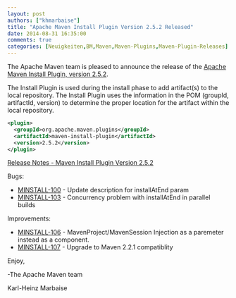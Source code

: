 ```yaml
---
layout: post
authors: ["khmarbaise"]
title: "Apache Maven Install Plugin Version 2.5.2 Released"
date: 2014-08-31 16:35:00
comments: true
categories: [Neuigkeiten,BM,Maven,Maven-Plugins,Maven-Plugin-Releases]
---
```

The Apache Maven team is pleased to announce the release of the 
[Apache Maven Install Plugin, version 2.5.2](https://maven.apache.org/plugins/maven-install-plugin/).

The Install Plugin is used during the install phase to add artifact(s) to the
local repository. The Install Plugin uses the information in the POM (groupId,
artifactId, version) to determine the proper location for the artifact within
the local repository.

``` xml
<plugin>
  <groupId>org.apache.maven.plugins</groupId>
  <artifactId>maven-install-plugin</artifactId>
  <version>2.5.2</version>
</plugin>
```
<!-- more -->

[Release Notes - Maven Install Plugin Version 2.5.2](http://jira.codehaus.org/secure/ReleaseNote.jspa?projectId=11136&version=19616)

Bugs:

 * [MINSTALL-100](https://issues.apache.org/jira/browse/MINSTALL-100) - Update description for installAtEnd param
 * [MINSTALL-103](https://issues.apache.org/jira/browse/MINSTALL-103) - Concurrency problem with installAtEnd in parallel builds

Improvements:

 * [MINSTALL-106](https://issues.apache.org/jira/browse/MINSTALL-106) - MavenProject/MavenSession Injection as a paremeter instead as a component.
 * [MINSTALL-107](https://issues.apache.org/jira/browse/MINSTALL-107) - Upgrade to Maven 2.2.1 compatiblity


Enjoy,

-The Apache Maven team

Karl-Heinz Marbaise
